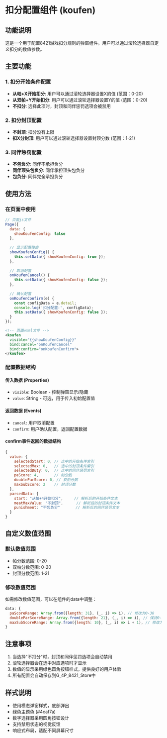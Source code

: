 # 扣分配置组件 (koufen)

## 功能说明

这是一个用于配置8421游戏扣分规则的弹窗组件。用户可以通过滚轮选择器自定义扣分的数值参数。

## 主要功能

### 1. 扣分开始条件配置
- **从帕+X开始扣分**: 用户可以通过滚轮选择器设置X的值 (范围：0-20)
- **从双帕+Y开始扣分**: 用户可以通过滚轮选择器设置Y的值 (范围：0-20)  
- **不扣分**: 选择此项时，封顶和同伴惩罚选项会被禁用

### 2. 扣分封顶配置
- **不封顶**: 扣分没有上限
- **扣X分封顶**: 用户可以通过滚轮选择器设置封顶分数 (范围：1-21)

### 3. 同伴惩罚配置
- **不包负分**: 同伴不承担负分
- **同伴顶头包负分**: 同伴承担顶头包负分
- **包负分**: 同伴完全承担负分

## 使用方法

### 在页面中使用

```javascript
// 页面js文件
Page({
  data: {
    showKoufenConfig: false
  },
  
  // 显示配置弹窗
  showKoufenConfig() {
    this.setData({ showKoufenConfig: true });
  },
  
  // 取消配置
  onKoufenCancel() {
    this.setData({ showKoufenConfig: false });
  },
  
  // 确认配置
  onKoufenConfirm(e) {
    const configData = e.detail;
    console.log('扣分配置:', configData);
    this.setData({ showKoufenConfig: false });
  }
});
```

```xml
<!-- 页面wxml文件 -->
<koufen 
  visible="{{showKoufenConfig}}"
  bind:cancel="onKoufenCancel"
  bind:confirm="onKoufenConfirm">
</koufen>
```

### 配置数据结构

#### 传入数据 (Properties)
- `visible`: Boolean - 控制弹窗显示/隐藏
- `value`: String - 可选，用于传入初始配置值

#### 返回数据 (Events)
- `cancel`: 用户取消配置
- `confirm`: 用户确认配置，返回配置数据

#### confirm事件返回的数据结构
```javascript
{
  value: {
    selectedStart: 0, // 选中的开始条件索引
    selectedMax: 0,   // 选中的封顶条件索引  
    selectedDuty: 0,  // 选中的同伴惩罚索引
    paScore: 4,       // 帕分数
    doubleParScore: 0, // 双帕分数
    maxSubScore: 2    // 封顶分数
  },
  parsedData: {
    start: "从帕+4开始扣分",     // 解析后的开始条件文本
    meatMaxValue: "不封顶",      // 解析后的封顶条件文本
    punishment: "不包负分"       // 解析后的同伴惩罚文本
  }
}
```

## 自定义数值范围

### 默认数值范围
- 帕分数范围: 0-20
- 双帕分数范围: 0-20
- 封顶分数范围: 1-21

### 修改数值范围
如需修改数值范围，可以在组件的data中调整：

```javascript
data: {
  paScoreRange: Array.from({length: 31}, (_, i) => i), // 修改为0-30
  doubleParScoreRange: Array.from({length: 21}, (_, i) => i), // 保持0-20
  maxSubScoreRange: Array.from({length: 10}, (_, i) => i + 1), // 修改为1-10
}
```

## 注意事项

1. 当选择"不扣分"时，封顶和同伴惩罚选项会自动禁用
2. 滚轮选择器会在选中对应选项时才显示
3. 数值的显示采用绿色圆角按钮样式，提供良好的用户体验
4. 所有配置会自动保存到G_4P_8421_Store中

## 样式说明

- 使用模态弹窗样式，底部弹出
- 绿色主题色 (#4caf7a)
- 数字选择器采用圆角按钮设计
- 支持禁用状态的视觉反馈
- 响应式布局，适配不同屏幕尺寸 